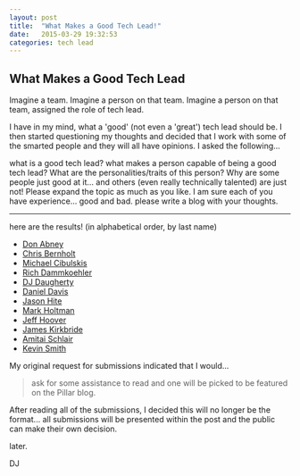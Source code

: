 ```yaml
---
layout: post
title:  "What Makes a Good Tech Lead!"
date:   2015-03-29 19:32:53
categories: tech lead
---
```


## What Makes a Good Tech Lead

Imagine a team.  Imagine a person on that team.  Imagine a person on that
team, assigned the role of tech lead.

I have in my mind, what a 'good' (not even a 'great') tech lead should be.  I
then started questioning my thoughts and decided that I work with some of the
smarted people and they will all have opinions. I asked the following...

what is a good tech lead? what makes a person capable of being a good tech 
lead? What are the personalities/traits of this person? Why are some people 
just good at it... and others (even really technically talented) are just 
not! Please expand the topic as much as you like. I am sure each of you 
have experience... good and bad.  please write a blog with your thoughts.

---

here are the results! (in alphabetical order, by last name)

- [Don Abney](http://donabney.blogspot.com/2015/03/tech-lead-i-do-not-think-it-means-what.html)
- [Chris Bernholt](https://chrisbernholt.wordpress.com/2015/03/27/how-to-spot-a-good-tech-lead/)
- [Michael Cibulskis](http://www.noackexpected.com/2015/03/wanted-technical-lead-what-should-i-be.html)
- [Rich Dammkoehler](http://ironmoose.blogspot.com/2015/03/what-is-good-tech-lead.html)
- [DJ Daugherty](http://ddaugher.github.io/what_makes_a_good_tech_lead/)
- [Daniel Davis](http://d2ramblings.blogspot.com/)
- [Jason Hite](https://medium.com/@jasonhite/all-about-being-a-tech-lead-d69c8babfd58)
- [Mark Holtman](https://medium.com/@mholtman/so-you-wanna-be-a-tech-lead-456323a7cbb5)
- [Jeff Hoover](http://blog.jhoover.com/2015/03/what-do-you-expect-from-tech-lead.html)
- [James Kirkbride](http://jameskbride.blogspot.com/2015/03/what-is-good-tech-lead.html)
- [Amitai Schlair](http://www.schmonz.com/2015/03/13/when-is-being-technical-lead-a-good-decision/)
- [Kevin Smith](https://medium.com/@krsmes/the-tech-lead-18b9aab4a0ed)

My original request for submissions indicated that I would... 

>ask for some assistance to read and one will be picked to be featured on 
the Pillar blog. 

After reading all of the submissions, I decided this will no longer be the format... all 
submissions will be presented within the post and the public can make their own 
decision.

later.

DJ
